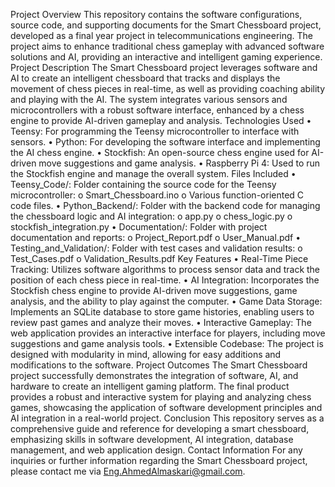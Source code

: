 Project Overview
This repository contains the software configurations, source code, and supporting documents for the Smart Chessboard project, developed as a final year project in telecommunications engineering. The project aims to enhance traditional chess gameplay with advanced software solutions and AI, providing an interactive and intelligent gaming experience.
Project Description
The Smart Chessboard project leverages software and AI to create an intelligent chessboard that tracks and displays the movement of chess pieces in real-time, as well as providing coaching ability and playing with the AI. The system integrates various sensors and microcontrollers with a robust software interface, enhanced by a chess engine to provide AI-driven gameplay and analysis.
Technologies Used
•	Teensy: For programming the Teensy microcontroller to interface with sensors.
•	Python: For developing the software interface and implementing the AI chess engine.
•	Stockfish: An open-source chess engine used for AI-driven move suggestions and game analysis.
•	Raspberry Pi 4: Used to run the Stockfish engine and manage the overall system.
Files Included
•	Teensy_Code/: Folder containing the source code for the Teensy microcontroller:
o	Smart_Chessboard.ino
o	Various function-oriented C code files.
•	Python_Backend/: Folder with the backend code for managing the chessboard logic and AI integration:
o	app.py
o	chess_logic.py
o	stockfish_integration.py
•	Documentation/: Folder with project documentation and reports:
o	Project_Report.pdf
o	User_Manual.pdf
•	Testing_and_Validation/: Folder with test cases and validation results:
o	Test_Cases.pdf
o	Validation_Results.pdf
Key Features
•	Real-Time Piece Tracking: Utilizes software algorithms to process sensor data and track the position of each chess piece in real-time.
•	AI Integration: Incorporates the Stockfish chess engine to provide AI-driven move suggestions, game analysis, and the ability to play against the computer.
•	Game Data Storage: Implements an SQLite database to store game histories, enabling users to review past games and analyze their moves.
•	Interactive Gameplay: The web application provides an interactive interface for players, including move suggestions and game analysis tools.
•	Extensible Codebase: The project is designed with modularity in mind, allowing for easy additions and modifications to the software.
Project Outcomes
The Smart Chessboard project successfully demonstrates the integration of software, AI, and hardware to create an intelligent gaming platform. The final product provides a robust and interactive system for playing and analyzing chess games, showcasing the application of software development principles and AI integration in a real-world project.
Conclusion
This repository serves as a comprehensive guide and reference for developing a smart chessboard, emphasizing skills in software development, AI integration, database management, and web application design.
Contact Information
For any inquiries or further information regarding the Smart Chessboard project, please contact me via Eng.AhmedAlmaskari@gmail.com.

